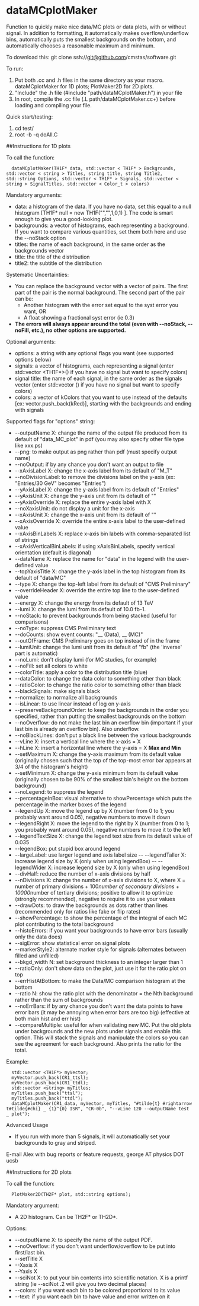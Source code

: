 dataMCplotMaker
===============

Function to quickly make nice data/MC plots or data plots, with or without signal.  In addition to formatting, it automatically makes overflow/underflow bins, automatically puts the smallest backgrounds on the bottom, and automatically chooses a reasonable maximum and minimum.  

To download this:
git clone ssh://git@github.com/cmstas/software.git

To run:
  1.  Put both .cc and .h files in the same directory as your macro.  dataMCplotMaker for 1D plots; PlotMaker2D for 2D plots.
  2.  "Include" the .h file (#include "path/dataMCplotMaker.h") in your file
  3.  In root, compile the .cc file (.L path/dataMCplotMaker.cc+) before loading and compiling your file.

Quick start/testing:
  1.  cd test/
  2.  root -b -q doAll.C

##Instructions for 1D plots

To call the function:
````
  dataMCplotMaker(TH1F* data, std::vector < TH1F* > Backgrounds, std::vector < string > Titles, string title, string Title2, std::string Options, std::vector < TH1F* > Signals, std::vector < string > SignalTitles, std::vector < Color_t > colors)
````

Mandatory arguments:
  - data: a histogram of the data.  If you have no data, set this equal to a null histogram [TH1F* null = new TH1F("","",1,0,1) ].  The code is smart enough to give you a good-looking plot.  
  - backgrounds: a vector of histograms, each representing a background.  If you want to compare various quantities, set them both here and use the --noStack option
  - titles: the name of each background, in the same order as the backgrounds vector
  - title: the title of the distribution
  - title2: the subtitle of the distribution

Systematic Uncertainties:
  - You can replace the background vector with a vector of pairs.  The first part of the pair is the normal background.  The second part of the pair can be:
    - Another histogram with the error set equal to the syst error you want, OR
    - A float showing a fractional syst error (ie 0.3)
  - **The errors will always appear around the total (even with --noStack, --noFill, etc.), no other options are supported.**

Optional arguments:
  - options: a string with any optional flags you want (see supported options below)
  - signals: a vector of histograms, each representing a signal (enter std::vector <TH1F*>() if you have no signal but want to specify colors)
  - signal title: the name of each signal, in the same order as the signals vector (enter std::vector <string>() if you have no signal but want to specify colors)
  - colors: a vector of kColors that you want to use instead of the defaults [ex: vector.push_back(kRed)], starting with the backgrounds and ending with signals

Supported flags for "options" string:

  - --outputName X: change the name of the output file produced from its default of "data_MC_plot" in pdf (you may also specify other file type like xxx.ps)
  - --png: to make output as png rather than pdf (must specify output name)
  - --noOutput: if by any chance you don't want an output to file
  - --xAxisLabel X: change the x-axis label from its default of "M_T"
  - --noDivisionLabel: to remove the divisions label on the y-axis (ex: "Entries/30 GeV" becomes "Entries")
  - --yAxisLabel X: change the y-axis label from its default of "Entries"
  - --yAxisUnit X: change the y-axis unit from its default of ""
  - --yAxisOverride X: replace the entire y-axis label with X
  - --noXaxisUnit: do not display a unit for the x-axis
  - --xAxisUnit X: change the x-axis unit from its default of ""
  - --xAxisOverride X: override the entire x-axis label to the user-defined value
  - --xAxisBinLabels X: replace x-axis bin labels with comma-separated list of strings
  - --xAxisVerticalBinLabels: if using xAxisBinLabels, specify vertical orientation (default is diagonal)
  - --dataName X: replace the name for "data" in the legend with the user-defined value
  - --topYaxisTitle X: change the y-axis label in the top histogram from its default of "data/MC"
  - --type X: change the top-left label from its default of "CMS Preliminary"
  - --overrideHeader X: override the entire top line to the user-defined value
  - --energy X: change the energy from its default of 13 TeV
  - --lumi X: change the lumi from its default of 10.0 fb-1.
  - --noStack: to prevent backgrounds from being stacked (useful for comparisons)
  - --noType: suppress CMS Preliminary text
  - --doCounts: show event counts: "__ (Data), __ (MC)"
  - --outOfFrame: CMS Preliminary goes on top instead of in the frame
  - --lumiUnit: change the lumi unit from its default of "fb" (the 'inverse' part is automatic)
  - --noLumi: don't display lumi (for MC studies, for example)
  - --noFill: set all colors to white
  - --colorTitle: apply a color to the distribution title (blue)
  - --dataColor: to change the data color to something other than black
  - --ratioColor: to change the ratio color to something other than black
  - --blackSignals: make signals black
  - --normalize: to normalize all backgrounds
  - --isLinear: to use linear instead of log on y-axis
  - --preserveBackgroundOrder: to keep the backgrounds in the order you specified, rather than putting the smallest backgrounds on the bottom
  - --noOverflow: do not make the last bin an overflow bin (important if your last bin is already an overflow bin).  Also underflow.
  - --noBlackLines: don't put a black line between the various backgrounds
  - --vLine X: insert a vertical line where the x-axis = X
  - --hLine X: insert a horizontal line where the y-axis = X
  **Max and Min**
  - --setMaximum X: change the y-axis maximum from its default value (originally chosen such that the top of the top-most error bar appears at 3/4 of the histogram's height)
  - --setMinimum X: change the y-axis minimum from its default value (originally chosen to be 90% of the smallest bin's height on the bottom background)
  - --noLegend: to suppress the legend
  - --percentageInBox: visual alternative to showPercentage which puts the percentage in the marker boxes of the legend
  - --legendUp X: move the legend up by X (number from 0 to 1; you probably want around 0.05), negative numbers to move it down
  - --legendRight X: move the legend to the right by X (number from 0 to 1; you probably want around 0.05), negative numbers to move it to the left
  - --legendTextSize X: change the legend text size from its default value of 0.035
  - --legendBox: put stupid box around legend
  - --largeLabel: use larger legend and axis label size
  -- --legendTaller X: increase legend size by X (only when using legendBox)
  -- --legendWider X: increase legend size by X (only when using legendBox)
  - --divHalf: reduce the number of x-axis divisions by half
  - --nDivisions X: change the number of x-axis divisions to X, where X = number of primary divisions + 100*number of secondary divisions + 10000*number of tertiary divisions; positive to allow it to optimize (strongly recommended), negative to require it to use your values
  - --drawDots: to draw the backgrounds as dots rather than lines (recommended only for ratios like fake or flip rates) 
  - --showPercentage: to show the percentage of the integral of each MC plot contributing to the total background
  - --histoErrors: if you want your backgrounds to have error bars (usually only the data does)
  - --sigError: show statistical error on signal plots
  - --markerStyle2: alternate marker style for signals (alternates between filled and unfilled)
  - --bkgd_width N: set background thickness to an integer larger than 1 
  - --ratioOnly: don't show data on the plot, just use it for the ratio plot on top 
  - --errHistAtBottom: to make the Data/MC comparison histogram at the bottom
  - --ratio N: show the ratio plot with the denominator = the Nth background rather than the sum of backgrounds
  - --noErrBars: if by any chance you don't want the data points to have error bars (it may be annoying when error bars are too big) (effective at both main hist and err hist)
  - --compareMultiple: useful for when validating new MC.  Put the old plots under backgrounds and the new plots under signals and enable this option.  This will stack the signals and manipulate the colors so you can see the agreement for each background.  Also prints the ratio for the total.

Example:
````
  std::vector <TH1F*> myVector;
  myVector.push_back(CR1_ttsl);
  myVector.push_back(CR1_ttdl);
  std::vector <string> myTitles;
  myTitles.push_back("ttsl");
  myTitles.push_back("ttdl");
  dataMCplotMaker(CR1_data, myVector, myTitles, "#tilde{t} #rightarrow t#tilde{#chi} _ {1}^{0} ISR", "CR-0b", "--vLine 120 --outputName test _ plot");
````

Advanced Usage
  - If you run with more than 5 signals, it will automatically set your backgrounds to gray and striped.

E-mail Alex with bug reports or feature requests, george AT physics DOT ucsb

##Instructions for 2D plots

To call the function:
````
  PlotMaker2D(TH2F* plot, std::string options);
````
Mandatory argument:
  - A 2D histogram.  Can be TH2F* or TH2D*.

Options:
  - --outputName X: to specify the name of the output PDF. 
  - --noOverflow: if you don't want underflow/overflow to be put into first/last bin.
  - --setTitle X
  - --Xaxis X
  - --Yaxis X
  - --sciNot X: to put your bin contents into scientific notation.  X is a printf string (ie --sciNot .2 will give you two decimal places)
  - --colors: if you want each bin to be colored proportional to its value
  - --text: if you want each bin to have value and error written on it 
  
